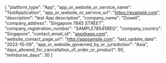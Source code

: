 {
"platform_type": "App",
"app_or_website_or_service_name": "TestApplication",
"app_or_website_or_service_url": "https://example.com",
"description": "test App description",
"company_name": "Dowell",
"company_address": "Singapore 7845 STREET",
"company_registration_number": "SAMPLE78545REG",
"company_country": "Singapore",
"contact_email_id": "app@app.com",
"website_contact_page_url": "http://appsample.com",
"last_update_date": "2022-10-09",
"app_or_website_governed_by_or_jurisdiction": "Asia",
"days_allowed_for_cancellation_of_order_or_product": 90,
"reimburse_days": 30
}
